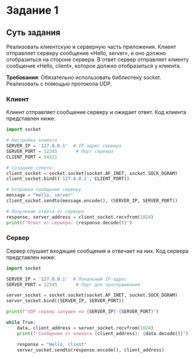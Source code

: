 # Задание 1

## Суть задания

Реализовать клиентскую и серверную часть приложения. Клиент отправляет серверу сообщение «Hello, server», и оно должно отобразиться на стороне сервера. В ответ сервер отправляет клиенту сообщение «Hello, client», которое должно отобразиться у клиента.

**Требования**:
Обязательно использовать библиотеку socket.
Реализовать с помощью протокола UDP.

### Клиент

Клиент отправляет сообщение серверу и ожидает ответ. Код клиента представлен ниже:

```python
import socket

# Настройка клиента
SERVER_IP = '127.0.0.1'  # IP-адрес сервера
SERVER_PORT = 12345       # Порт сервера
CLIENT_PORT = 54321       

# Создание сокета
client_socket = socket.socket(socket.AF_INET, socket.SOCK_DGRAM)
client_socket.bind(('127.0.0.1', CLIENT_PORT))

# Отправка сообщения серверу
message = "Hello, server"
client_socket.sendto(message.encode(), (SERVER_IP, SERVER_PORT))

# Получение ответа от сервера
response, server_address = client_socket.recvfrom(1024)
print(f"Ответ от сервера: {response.decode()}")
```

### Сервер
Сервер слушает входящие сообщения и отвечает на них. Код сервера представлен ниже:

```python
import socket

SERVER_IP = '127.0.0.1'  # Локальный IP-адрес
SERVER_PORT = 12345       # Порт для прослушивания

server_socket = socket.socket(socket.AF_INET, socket.SOCK_DGRAM)
server_socket.bind((SERVER_IP, SERVER_PORT))

print(f"UDP сервер запущен на {SERVER_IP}:{SERVER_PORT}")

while True:
    data, client_address = server_socket.recvfrom(1024)
    print(f"Сообщение от клиента {client_address}: {data.decode()}")

    response = "Hello, client"
    server_socket.sendto(response.encode(), client_address)
```